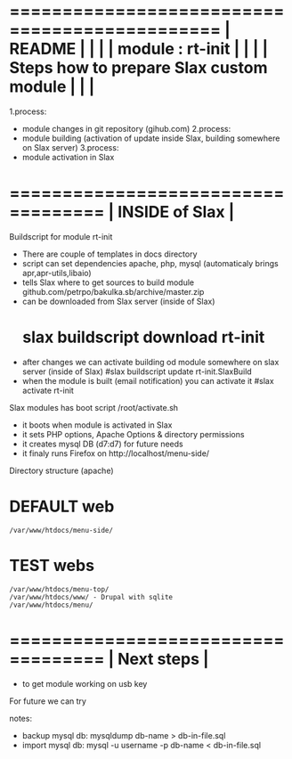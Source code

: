 ==============================================
|                 README                     |
|                                            |
|  module : rt-init                          |
|                                            |
|  Steps how to prepare Slax custom module   |
|                                            |
==============================================

1.process:
- module changes in git repository (gihub.com)
2.process:
- module building (activation of update inside Slax, building somewhere on Slax server) 
3.process:
- module activation in Slax

===================================
|     INSIDE of Slax              |
===================================
Buildscript for module rt-init
- There are couple of templates in docs directory
- script can set dependencies
    apache, php, mysql (automaticaly brings apr,apr-utils,libaio)
- tells Slax where to get sources to build module
    github.com/petrpo/bakulka.sb/archive/master.zip
- can be downloaded from Slax server (inside of Slax)
    # slax buildscript download rt-init
- after changes we can activate building od module somewhere on slax server (inside of Slax)
    #slax buildscript update rt-init.SlaxBuild
- when the module is built (email notification) you can activate it
    #slax activate rt-init

Slax modules has boot script 
    /root/activate.sh
- it boots when module is activated in Slax
- it sets PHP options, Apache Options & directory permissions
- it creates mysql DB (d7:d7) for future needs 
- it finaly runs Firefox on http://localhost/menu-side/

Directory structure (apache)
# DEFAULT web
    /var/www/htdocs/menu-side/
# TEST webs
    /var/www/htdocs/menu-top/
    /var/www/htdocs/www/ - Drupal with sqlite
    /var/www/htdocs/menu/

===================================
|   Next steps                    |
===================================
- to get module working on usb key

For future we can try

notes:
- backup mysql db: mysqldump db-name > db-in-file.sql
- import mysql db: mysql -u username -p db-name < db-in-file.sql
